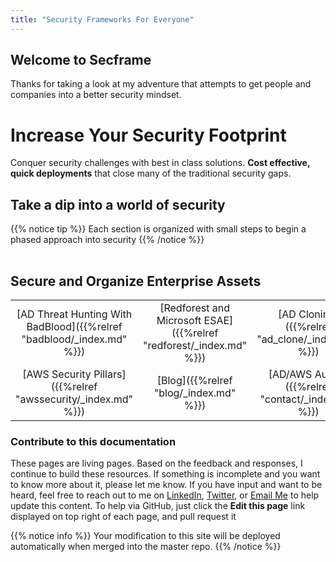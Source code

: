 ```yaml
---
title: "Security Frameworks For Everyone"
---
```

## Welcome to Secframe

Thanks for taking a look at my adventure that attempts to get people and companies into a better security mindset.
 
# Increase Your Security Footprint

Conquer security challenges with best in class solutions.  **Cost effective, quick deployments** that close many of the traditional security gaps.


## Take a dip into a world of security

{{% notice tip %}}
Each section is organized with small steps to begin a phased approach into security
{{% /notice %}}

|   |    |    |
| :--: | :----: |:-------:|

## **Secure and Organize Enterprise Assets** 


|   |    |    |
| :--: | :----: |:-------:|
| [AD Threat Hunting With BadBlood]({{%relref "badblood/_index.md" %}}) | [Redforest and Microsoft ESAE]({{%relref "redforest/_index.md" %}}) | [AD Cloning]({{%relref "ad_clone/_index.md" %}}) |
| [AWS Security Pillars]({{%relref "awssecurity/_index.md" %}}) | [Blog]({{%relref "blog/_index.md" %}}) | [AD/AWS Audits]({{%relref "contact/_index.md" %}}) |


<!--https://discourse.gohugo.io/t/display-3-most-recent-blog-posts-but-not-other-pages/22264



{- range (.Paginate ( where site.RegularPages "Section" "blog" | first 3 ) )).Pages }}


{{- range ( where site.RegularPages "Section" "blog" | first 3 ) }}
---
title: "Our Story"
date: 2018-02-10T11:26:27+11:00
featured_image: "image1.jpg"
featured_image_caption: "Caption Blah Blah"
---
{{ $img := (.Resources.ByType "image").GetMatch "images/*featured*" }}
{{ with $img }}
    <img src="{{ .Permalink }}" alt="{{ $.Title }}">
{{ end }}
-->

### Contribute to this documentation
These pages are living pages.  Based on the feedback and responses, I continue to build these resources.  If something is incomplete and you want to know more about it, please let me know.  If you have input and want to be heard, feel free to reach out to me on [LinkedIn](https://www.linkedin.com/in/davidprowe/), [Twitter](https://twitter.com/davidprowe), or [Email Me]((mailto:david@secframe.com?subject=[Secframe]%20Homepage%20Requests)) to help update this content.  To help via GitHub, just click the **Edit this page** link displayed on top right of each page, and pull request it

{{% notice info %}}
Your modification to this site will be deployed automatically when merged into the master repo.
{{% /notice %}}
